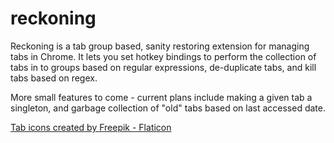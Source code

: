 # reckoning
Reckoning is a tab group based, sanity restoring extension for managing tabs in 
Chrome. It lets you set hotkey bindings to perform the collection of tabs in to
groups based on regular expressions, de-duplicate tabs, and kill tabs based on
regex.

More small features to come - current plans include making a given tab a
singleton, and garbage collection of "old" tabs based on last accessed date.

<a href="https://www.flaticon.com/free-icons/tab" title="tab icons">Tab icons created by Freepik - Flaticon</a>

